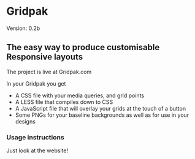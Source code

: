# Gridpak

Version: 0.2b

## The easy way to produce customisable Responsive layouts

The project is live at Gridpak.com

In your Gridpak you get

* A CSS file with your media queries, and grid points
* A LESS file that compiles down to CSS
* A JavaScript file that will overlay your grids at the touch of a
  button
* Some PNGs for your baseline backgrounds as well as for use in your
  designs

### Usage instructions

Just look at the website!
